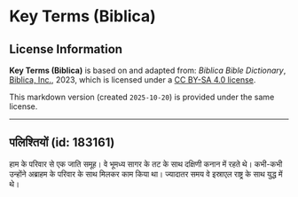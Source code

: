 # Key Terms (Biblica)

## License Information

**Key Terms (Biblica)** is based on and adapted from: _Biblica Bible Dictionary_, [Biblica, Inc.](https://www.biblica.com/), 2023, which is licensed under a [CC BY-SA 4.0 license](https://creativecommons.org/licenses/by-sa/4.0/legalcode.en).

This markdown version (created `2025-10-20`) is provided under the same license.



--------------------------------

## पलिश्तियों (id: 183161)

हाम के परिवार से एक जाति समूह। वे भूमध्य सागर के तट के साथ दक्षिणी कनान में रहते थे। कभी\-कभी उन्होंने अब्राहम के परिवार के साथ मिलकर काम किया था। ज्यादातर समय वे इस्राएल राष्ट्र के साथ युद्ध में थे।


